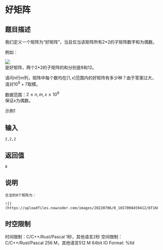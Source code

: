# 好矩阵

## 题目描述

我们定义一个矩阵为“好矩阵”，当且仅当该矩阵所有2*2的子矩阵数字和为偶数。 

例如： 

![](https://uploadfiles.nowcoder.com/images/20220706/0_1657098254255/396E0F8BE4974B415E1C639A78272F98)  
是好矩阵，两个2*2的子矩阵的和分别是8和12。  


请问$n$行$m$列，矩阵中每个数均在$[1,x]$范围内的好矩阵有多少种？由于答案过大，请对$10^9+7$取模。 

  


数据范围：$2\leq n,m,x \leq 10^9$  
保证$x$为偶数。  


示例1 

## 输入
    
    
    2,2,2

## 返回值
    
    
    8
    

## 说明
    
    
    合法的8个矩阵为：
    
    ![](https://uploadfiles.nowcoder.com/images/20220706/0_1657098459412/EF16CE051E602F9E7C8DB7A0B1C8F9B0)
    
      
    


## 时空限制

时间限制：C/C++/Rust/Pascal 1秒，其他语言2秒
空间限制：C/C++/Rust/Pascal 256 M，其他语言512 M
64bit IO Format: %lld